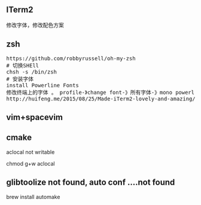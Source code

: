 
ITerm2
---------------------------
修改字体，修改配色方案

zsh
---------------------------
<pre>
https://github.com/robbyrussell/oh-my-zsh
# 切换SHEll
chsh -s /bin/zsh
# 安装字体
install Powerline Fonts 
修改终端上的字体 。 profile-》change font-》所有字体-》mono powerline
http://huifeng.me/2015/08/25/Made-iTerm2-lovely-and-amazing/
</pre>

vim+spacevim
---------------------------

cmake
---------------------------


aclocal not writable 

chmod g+w aclocal

glibtoolize not found, auto conf ....not found
----------------------------
brew install automake
